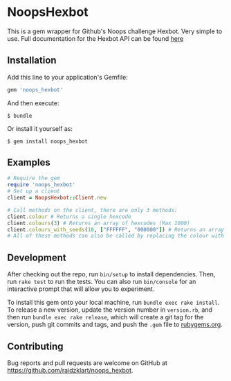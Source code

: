 # NoopsHexbot

This is a gem wrapper for Github's Noops challenge Hexbot. Very simple to use. Full documentation for the Hexbot API can be found [here](https://noopschallenge.com/challenges/hexbot)

## Installation

Add this line to your application's Gemfile:

```ruby
gem 'noops_hexbot'
```

And then execute:

    $ bundle

Or install it yourself as:

    $ gem install noops_hexbot

## Examples

```ruby
# Require the gem
require 'noops_hexbot'
# Set up a client
client = NoopsHexbot::Client.new

# Call methods on the client, there are only 3 methods:
client.colour # Returns a single hexcode
client.colours(3) # Returns an array of hexcodes (Max 1000)
client.colours_with_seeds(10, ["FFFFFF", "000000"]) # Returns an array of hexcodes. Hexcodes should not have the #. Hexcodes will be a mix of a random combination of two of the seeds. Invalid hexcode will return an error.
# All of these methods can also be called by replacing the colour with color.
```

## Development

After checking out the repo, run `bin/setup` to install dependencies. Then, run `rake test` to run the tests. You can also run `bin/console` for an interactive prompt that will allow you to experiment.

To install this gem onto your local machine, run `bundle exec rake install`. To release a new version, update the version number in `version.rb`, and then run `bundle exec rake release`, which will create a git tag for the version, push git commits and tags, and push the `.gem` file to [rubygems.org](https://rubygems.org).

## Contributing

Bug reports and pull requests are welcome on GitHub at https://github.com/raidzklart/noops_hexbot.
